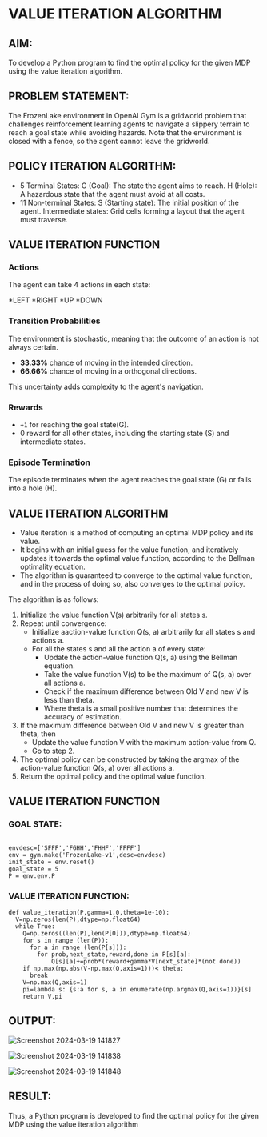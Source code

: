 # VALUE ITERATION ALGORITHM

## AIM:
To develop a Python program to find the optimal policy for the given MDP using the value iteration algorithm.


## PROBLEM STATEMENT:

The FrozenLake environment in OpenAI Gym is a gridworld problem that challenges reinforcement learning agents to navigate a slippery terrain to reach a goal state while avoiding hazards. Note that the environment is closed with a fence, so the agent cannot leave the gridworld.
## POLICY ITERATION ALGORITHM:

* 5 Terminal States:
G (Goal): The state the agent aims to reach.
H (Hole): A hazardous state that the agent must avoid at all costs.
* 11 Non-terminal States:
S (Starting state): The initial position of the agent.
Intermediate states: Grid cells forming a layout that the agent must traverse.
## VALUE ITERATION FUNCTION
### Actions
The agent can take 4 actions in each state:

*LEFT
*RIGHT
*UP
*DOWN

### Transition Probabilities
The environment is stochastic, meaning that the outcome of an action is not always certain.
- **33.33%** chance of moving in the intended direction.
- **66.66%** chance of moving in a orthogonal directions.

This uncertainty adds complexity to the agent's navigation.

### Rewards
- `+1` for reaching the goal state(G).
- 0 reward for all other states, including the starting state (S) and intermediate states.

### Episode Termination
The episode terminates when the agent reaches the goal state (G) or falls into a hole (H).


## VALUE ITERATION ALGORITHM
- Value iteration is a method of computing an optimal MDP policy and its value.
 - It begins with an initial guess for the value function, and iteratively updates it towards the optimal value function, according to the Bellman optimality equation. 
  - The algorithm is guaranteed to converge to the optimal value function, and in the process of doing so, also converges to the optimal policy.

The algorithm is as follows:
1. Initialize the value function V(s) arbitrarily for all states s.
2. Repeat until convergence:
   - Initialize aaction-value function Q(s, a) arbitrarily for all states s and actions a.
   - For all the states s and all the action a of every state:
     - Update the action-value function Q(s, a) using the Bellman equation.
     - Take the value function V(s) to be the maximum of Q(s, a) over all actions a.
     - Check if the maximum difference between Old V and new V is less than theta.
     - Where theta is a small positive number that determines the accuracy of estimation.
3. If the maximum difference between Old V and new V is greater than theta, then 
    - Update the value function V with the maximum action-value from Q.
    - Go to step 2.
4. The optimal policy can be constructed by taking the argmax of the action-value function Q(s, a) over all actions a.
5. Return the optimal policy and the optimal value function.

## VALUE ITERATION FUNCTION
### GOAL STATE:
```

envdesc=['SFFF','FGHH','FHHF','FFFF']
env = gym.make('FrozenLake-v1',desc=envdesc)
init_state = env.reset()
goal_state = 5
P = env.env.P
```

### VALUE ITERATION FUNCTION:

```
def value_iteration(P,gamma=1.0,theta=1e-10):
  V=np.zeros(len(P),dtype=np.float64)
  while True:
    Q=np.zeros((len(P),len(P[0])),dtype=np.float64)
    for s in range (len(P)):
      for a in range (len(P[s])):
        for prob,next_state,reward,done in P[s][a]:
            Q[s][a]+=prob*(reward+gamma*V[next_state]*(not done))
    if np.max(np.abs(V-np.max(Q,axis=1)))< theta:
      break
    V=np.max(Q,axis=1)
    pi=lambda s: {s:a for s, a in enumerate(np.argmax(Q,axis=1))}[s]
    return V,pi
```














## OUTPUT:

![Screenshot 2024-03-19 141827](https://github.com/Aravindsamy04/rl-value-iteration/assets/113497037/c931b7a4-b948-440e-93b8-5b1d9510e678)

![Screenshot 2024-03-19 141838](https://github.com/Aravindsamy04/rl-value-iteration/assets/113497037/22513c12-5981-4295-8223-67d221ce754e)

![Screenshot 2024-03-19 141848](https://github.com/Aravindsamy04/rl-value-iteration/assets/113497037/76cc79d4-3eb7-47c0-a9c1-c3dfacdf1759)

## RESULT:

Thus, a Python program is developed to find the optimal policy for the given MDP using the value iteration algorithm
